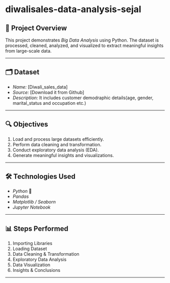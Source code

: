 # diwalisales-data-analysis-sejal

## 📌 Project Overview
This project demonstrates *Big Data Analysis* using Python. 
The dataset is processed, cleaned, analyzed, and visualized to extract meaningful insights from large-scale data.

---

## 🗂 Dataset
- *Name:* [Diwali_sales_data]
- *Source:* [Download it from Github]
- *Description:* It includes customer demodraphic details(age, gender, marital_status and occupation etc.)

---

## 🔍 Objectives
1. Load and process large datasets efficiently.
2. Perform data cleaning and transformation.
3. Conduct exploratory data analysis (EDA).
4. Generate meaningful insights and visualizations.

---

## 🛠 Technologies Used
- *Python* 🐍
- *Pandas*
- *Matplotlib / Seaborn*
- *Jupyter Notebook*

---

## 📊 Steps Performed
1. Importing Libraries
2. Loading Dataset
3. Data Cleaning & Transformation
4. Exploratory Data Analysis
5. Data Visualization
6. Insights & Conclusions

---


